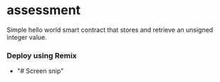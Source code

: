 # assessment
Simple hello world smart contract that stores and retrieve an unsigned integer value.

### Deploy using Remix

- "# Screen snip"
